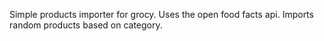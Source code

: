 Simple products importer for grocy. Uses the open food facts api. Imports random products based on category. 
